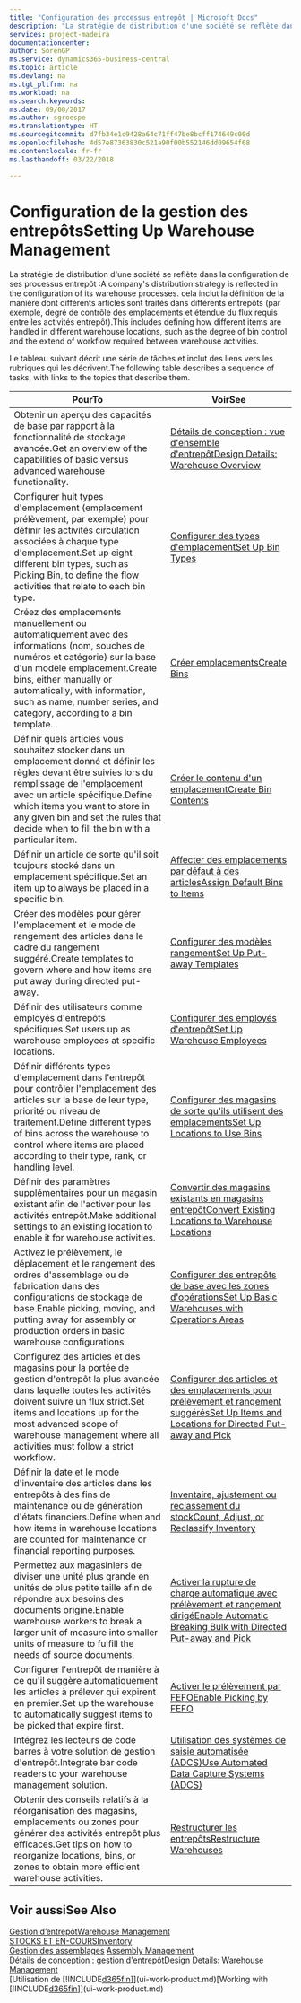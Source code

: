 ```yaml
---
title: "Configuration des processus entrepôt | Microsoft Docs"
description: "La stratégie de distribution d'une société se reflète dans la configuration de ses processus entrepôt : cela inclut la définition de la manière dont différents articles sont traités dans différents entrepôts (par exemple, degré de contrôle des emplacements et étendue du flux requis entre les activités entrepôt)."
services: project-madeira
documentationcenter: 
author: SorenGP
ms.service: dynamics365-business-central
ms.topic: article
ms.devlang: na
ms.tgt_pltfrm: na
ms.workload: na
ms.search.keywords: 
ms.date: 09/08/2017
ms.author: sgroespe
ms.translationtype: HT
ms.sourcegitcommit: d7fb34e1c9428a64c71ff47be8bcff174649c00d
ms.openlocfilehash: 4d57e87363830c521a90f00b552146dd09654f68
ms.contentlocale: fr-fr
ms.lasthandoff: 03/22/2018

---
```

# <a name="setting-up-warehouse-management"></a><span data-ttu-id="b170c-104">Configuration de la gestion des entrepôts</span><span class="sxs-lookup"><span data-stu-id="b170c-104">Setting Up Warehouse Management</span></span>
<span data-ttu-id="b170c-105">La stratégie de distribution d'une société se reflète dans la configuration de ses processus entrepôt :</span><span class="sxs-lookup"><span data-stu-id="b170c-105">A company's distribution strategy is reflected in the configuration of its warehouse processes.</span></span> <span data-ttu-id="b170c-106">cela inclut la définition de la manière dont différents articles sont traités dans différents entrepôts (par exemple, degré de contrôle des emplacements et étendue du flux requis entre les activités entrepôt).</span><span class="sxs-lookup"><span data-stu-id="b170c-106">This includes defining how different items are handled in different warehouse locations, such as the degree of bin control and the extend of workflow required between warehouse activities.</span></span>  

 <span data-ttu-id="b170c-107">Le tableau suivant décrit une série de tâches et inclut des liens vers les rubriques qui les décrivent.</span><span class="sxs-lookup"><span data-stu-id="b170c-107">The following table describes a sequence of tasks, with links to the topics that describe them.</span></span>   

|<span data-ttu-id="b170c-108">**Pour**</span><span class="sxs-lookup"><span data-stu-id="b170c-108">**To**</span></span>|<span data-ttu-id="b170c-109">**Voir**</span><span class="sxs-lookup"><span data-stu-id="b170c-109">**See**</span></span>|  
|------------|-------------|  
|<span data-ttu-id="b170c-110">Obtenir un aperçu des capacités de base par rapport à la fonctionnalité de stockage avancée.</span><span class="sxs-lookup"><span data-stu-id="b170c-110">Get an overview of the capabilities of basic versus advanced warehouse functionality.</span></span>|[<span data-ttu-id="b170c-111">Détails de conception : vue d'ensemble d'entrepôt</span><span class="sxs-lookup"><span data-stu-id="b170c-111">Design Details: Warehouse Overview</span></span>](design-details-warehouse-overview.md)|  
|<span data-ttu-id="b170c-112">Configurer huit types d'emplacement (emplacement prélèvement, par exemple) pour définir les activités circulation associées à chaque type d'emplacement.</span><span class="sxs-lookup"><span data-stu-id="b170c-112">Set up eight different bin types, such as Picking Bin, to define the flow activities that relate to each bin type.</span></span>|[<span data-ttu-id="b170c-113">Configurer des types d'emplacement</span><span class="sxs-lookup"><span data-stu-id="b170c-113">Set Up Bin Types</span></span>](warehouse-how-to-set-up-bin-types.md)|  
|<span data-ttu-id="b170c-114">Créez des emplacements manuellement ou automatiquement avec des informations (nom, souches de numéros et catégorie) sur la base d'un modèle emplacement.</span><span class="sxs-lookup"><span data-stu-id="b170c-114">Create bins, either manually or automatically, with information, such as name, number series, and category, according to a bin template.</span></span>|[<span data-ttu-id="b170c-115">Créer emplacements</span><span class="sxs-lookup"><span data-stu-id="b170c-115">Create Bins</span></span>](warehouse-how-to-create-individual-bins.md)|  
|<span data-ttu-id="b170c-116">Définir quels articles vous souhaitez stocker dans un emplacement donné et définir les règles devant être suivies lors du remplissage de l'emplacement avec un article spécifique.</span><span class="sxs-lookup"><span data-stu-id="b170c-116">Define which items you want to store in any given bin and set the rules that decide when to fill the bin with a particular item.</span></span>|[<span data-ttu-id="b170c-117">Créer le contenu d'un emplacement</span><span class="sxs-lookup"><span data-stu-id="b170c-117">Create Bin Contents</span></span>](warehouse-how-to-set-up-bin-contents.md)|  
|<span data-ttu-id="b170c-118">Définir un article de sorte qu'il soit toujours stocké dans un emplacement spécifique.</span><span class="sxs-lookup"><span data-stu-id="b170c-118">Set an item up to always be placed in a specific bin.</span></span>|[<span data-ttu-id="b170c-119">Affecter des emplacements par défaut à des articles</span><span class="sxs-lookup"><span data-stu-id="b170c-119">Assign Default Bins to Items</span></span>](warehouse-how-to-assign-default-bins-to-items.md)|
|<span data-ttu-id="b170c-120">Créer des modèles pour gérer l'emplacement et le mode de rangement des articles dans le cadre du rangement suggéré.</span><span class="sxs-lookup"><span data-stu-id="b170c-120">Create templates to govern where and how items are put away during directed put-away.</span></span>|[<span data-ttu-id="b170c-121">Configurer des modèles rangement</span><span class="sxs-lookup"><span data-stu-id="b170c-121">Set Up Put-away Templates</span></span>](warehouse-how-to-set-up-put-away-templates.md)|
|<span data-ttu-id="b170c-122">Définir des utilisateurs comme employés d'entrepôts spécifiques.</span><span class="sxs-lookup"><span data-stu-id="b170c-122">Set users up as warehouse employees at specific locations.</span></span>|[<span data-ttu-id="b170c-123">Configurer des employés d'entrepôt</span><span class="sxs-lookup"><span data-stu-id="b170c-123">Set Up Warehouse Employees</span></span>](warehouse-how-to-set-up-warehouse-employees.md)|
|<span data-ttu-id="b170c-124">Définir différents types d'emplacement dans l'entrepôt pour contrôler l'emplacement des articles sur la base de leur type, priorité ou niveau de traitement.</span><span class="sxs-lookup"><span data-stu-id="b170c-124">Define different types of bins across the warehouse to control where items are placed according to their type, rank, or handling level.</span></span>|[<span data-ttu-id="b170c-125">Configurer des magasins de sorte qu'ils utilisent des emplacements</span><span class="sxs-lookup"><span data-stu-id="b170c-125">Set Up Locations to Use Bins</span></span>](warehouse-how-to-set-up-locations-to-use-bins.md)|
|<span data-ttu-id="b170c-126">Définir des paramètres supplémentaires pour un magasin existant afin de l'activer pour les activités entrepôt.</span><span class="sxs-lookup"><span data-stu-id="b170c-126">Make additional settings to an existing location to enable it for warehouse activities.</span></span>|[<span data-ttu-id="b170c-127">Convertir des magasins existants en magasins entrepôt</span><span class="sxs-lookup"><span data-stu-id="b170c-127">Convert Existing Locations to Warehouse Locations</span></span>](warehouse-how-to-convert-existing-locations-to-warehouse-locations.md)|
|<span data-ttu-id="b170c-128">Activez le prélèvement, le déplacement et le rangement des ordres d'assemblage ou de fabrication dans des configurations de stockage de base.</span><span class="sxs-lookup"><span data-stu-id="b170c-128">Enable picking, moving, and putting away for assembly or production orders in basic warehouse configurations.</span></span>|[<span data-ttu-id="b170c-129">Configurer des entrepôts de base avec les zones d'opérations</span><span class="sxs-lookup"><span data-stu-id="b170c-129">Set Up Basic Warehouses with Operations Areas</span></span>](warehouse-how-to-set-up-basic-warehouses-with-operations-areas.md)|  
|<span data-ttu-id="b170c-130">Configurez des articles et des magasins pour la portée de gestion d'entrepôt la plus avancée dans laquelle toutes les activités doivent suivre un flux strict.</span><span class="sxs-lookup"><span data-stu-id="b170c-130">Set items and locations up for the most advanced scope of warehouse management where all activities must follow a strict workflow.</span></span>|[<span data-ttu-id="b170c-131">Configurer des articles et des emplacements pour prélèvement et rangement suggérés</span><span class="sxs-lookup"><span data-stu-id="b170c-131">Set Up Items and Locations for Directed Put-away and Pick</span></span>](warehouse-how-to-set-up-items-for-directed-put-away-and-pick.md)|  
|<span data-ttu-id="b170c-132">Définir la date et le mode d'inventaire des articles dans les entrepôts à des fins de maintenance ou de génération d'états financiers.</span><span class="sxs-lookup"><span data-stu-id="b170c-132">Define when and how items in warehouse locations are counted for maintenance or financial reporting purposes.</span></span>|[<span data-ttu-id="b170c-133">Inventaire, ajustement ou reclassement du stock</span><span class="sxs-lookup"><span data-stu-id="b170c-133">Count, Adjust, or Reclassify Inventory</span></span>](inventory-how-count-adjust-reclassify.md)|
|<span data-ttu-id="b170c-134">Permettez aux magasiniers de diviser une unité plus grande en unités de plus petite taille afin de répondre aux besoins des documents origine.</span><span class="sxs-lookup"><span data-stu-id="b170c-134">Enable warehouse workers to break a larger unit of measure into smaller units of measure to fulfill the needs of source documents.</span></span>|[<span data-ttu-id="b170c-135">Activer la rupture de charge automatique avec prélèvement et rangement dirigé</span><span class="sxs-lookup"><span data-stu-id="b170c-135">Enable Automatic Breaking Bulk with Directed Put-away and Pick</span></span>](warehouse-enable-automatic-breaking-bulk-with-directed-put-away-and-pick.md)|  
|<span data-ttu-id="b170c-136">Configurer l'entrepôt de manière à ce qu'il suggère automatiquement les articles à prélever qui expirent en premier.</span><span class="sxs-lookup"><span data-stu-id="b170c-136">Set up the warehouse to automatically suggest items to be picked that expire first.</span></span>|[<span data-ttu-id="b170c-137">Activer le prélèvement par FEFO</span><span class="sxs-lookup"><span data-stu-id="b170c-137">Enable Picking by FEFO</span></span>](warehouse-picking-by-fefo.md)|
|<span data-ttu-id="b170c-138">Intégrez les lecteurs de code barres à votre solution de gestion d'entrepôt.</span><span class="sxs-lookup"><span data-stu-id="b170c-138">Integrate bar code readers to your warehouse management solution.</span></span>|[<span data-ttu-id="b170c-139">Utilisation des systèmes de saisie automatisée (ADCS)</span><span class="sxs-lookup"><span data-stu-id="b170c-139">Use Automated Data Capture Systems (ADCS)</span></span>](warehouse-use-automated-data-capture-systems-adcs.md)|  
|<span data-ttu-id="b170c-140">Obtenir des conseils relatifs à la réorganisation des magasins, emplacements ou zones pour générer des activités entrepôt plus efficaces.</span><span class="sxs-lookup"><span data-stu-id="b170c-140">Get tips on how to reorganize locations, bins, or zones to obtain more efficient warehouse activities.</span></span>|[<span data-ttu-id="b170c-141">Restructurer les entrepôts</span><span class="sxs-lookup"><span data-stu-id="b170c-141">Restructure Warehouses</span></span>](warehouse-how-to-restructure-warehouses.md)|  

## <a name="see-also"></a><span data-ttu-id="b170c-142">Voir aussi</span><span class="sxs-lookup"><span data-stu-id="b170c-142">See Also</span></span>  
[<span data-ttu-id="b170c-143">Gestion d’entrepôt</span><span class="sxs-lookup"><span data-stu-id="b170c-143">Warehouse Management</span></span>](warehouse-manage-warehouse.md)  
[<span data-ttu-id="b170c-144">STOCKS ET EN-COURS</span><span class="sxs-lookup"><span data-stu-id="b170c-144">Inventory</span></span>](inventory-manage-inventory.md)  
<span data-ttu-id="b170c-145">[Gestion des assemblages](assembly-assemble-items.md)  </span><span class="sxs-lookup"><span data-stu-id="b170c-145">[Assembly Management](assembly-assemble-items.md)  </span></span>  
[<span data-ttu-id="b170c-146">Détails de conception : gestion d'entrepôt</span><span class="sxs-lookup"><span data-stu-id="b170c-146">Design Details: Warehouse Management</span></span>](design-details-warehouse-management.md)  
<span data-ttu-id="b170c-147">[Utilisation de [!INCLUDE[d365fin](includes/d365fin_md.md)]](ui-work-product.md)</span><span class="sxs-lookup"><span data-stu-id="b170c-147">[Working with [!INCLUDE[d365fin](includes/d365fin_md.md)]](ui-work-product.md)</span></span>

